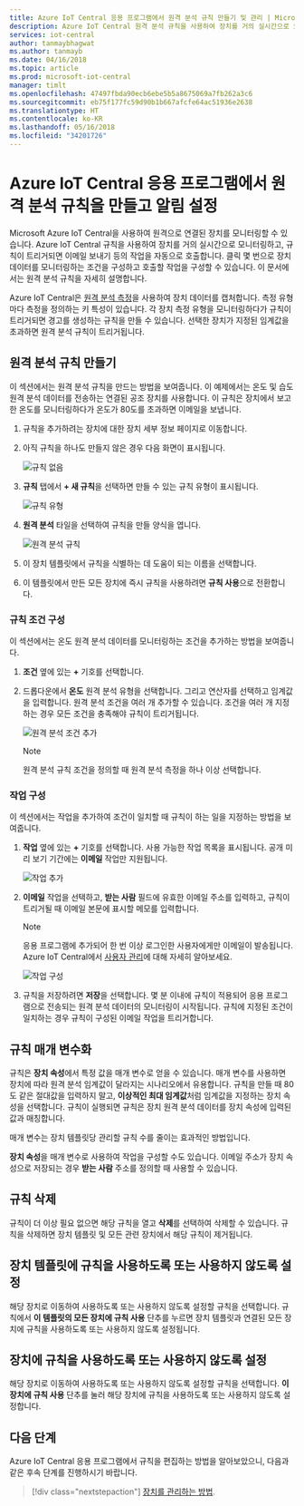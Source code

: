 ```yaml
---
title: Azure IoT Central 응용 프로그램에서 원격 분석 규칙 만들기 및 관리 | Microsoft Docs
description: Azure IoT Central 원격 분석 규칙을 사용하여 장치를 거의 실시간으로 모니터링하고, 규칙이 트리거되면 이메일 보내기 등의 작업을 자동으로 호출합니다.
services: iot-central
author: tanmaybhagwat
ms.author: tanmayb
ms.date: 04/16/2018
ms.topic: article
ms.prod: microsoft-iot-central
manager: timlt
ms.openlocfilehash: 47497fbda90ecb6ebe5b5a8675069a7fb262a3c6
ms.sourcegitcommit: eb75f177fc59d90b1b667afcfe64ac51936e2638
ms.translationtype: HT
ms.contentlocale: ko-KR
ms.lasthandoff: 05/16/2018
ms.locfileid: "34201726"
---
```

# <a name="create-a-telemetry-rule-and-set-up-notifications-in-your-azure-iot-central-application"></a>Azure IoT Central 응용 프로그램에서 원격 분석 규칙을 만들고 알림 설정

Microsoft Azure IoT Central을 사용하여 원격으로 연결된 장치를 모니터링할 수 있습니다. Azure IoT Central 규칙을 사용하여 장치를 거의 실시간으로 모니터링하고, 규칙이 트리거되면 이메일 보내기 등의 작업을 자동으로 호출합니다. 클릭 몇 번으로 장치 데이터를 모니터링하는 조건을 구성하고 호출할 작업을 구성할 수 있습니다. 이 문서에서는 원격 분석 규칙을 자세히 설명합니다.

Azure IoT Central은 [원격 분석 측정](howto-set-up-template.md)을 사용하여 장치 데이터를 캡처합니다. 측정 유형마다 측정을 정의하는 키 특성이 있습니다. 각 장치 측정 유형을 모니터링하다가 규칙이 트리거되면 경고를 생성하는 규칙을 만들 수 있습니다. 선택한 장치가 지정된 임계값을 초과하면 원격 분석 규칙이 트리거됩니다.

## <a name="create-a-telemetry-rule"></a>원격 분석 규칙 만들기

이 섹션에서는 원격 분석 규칙을 만드는 방법을 보여줍니다. 이 예제에서는 온도 및 습도 원격 분석 데이터를 전송하는 연결된 공조 장치를 사용합니다. 이 규칙은 장치에서 보고한 온도를 모니터링하다가 온도가 80도를 초과하면 이메일을 보냅니다.

1. 규칙을 추가하려는 장치에 대한 장치 세부 정보 페이지로 이동합니다.

1. 아직 규칙을 하나도 만들지 않은 경우 다음 화면이 표시됩니다.

    ![규칙 없음](media\howto-create-telemetry-rules\image1.png)

1. **규칙** 탭에서 **+ 새 규칙**을 선택하면 만들 수 있는 규칙 유형이 표시됩니다.

    ![규칙 유형](media\howto-create-telemetry-rules\image2.png)

1. **원격 분석** 타일을 선택하여 규칙을 만들 양식을 엽니다.

    ![원격 분석 규칙](media\howto-create-telemetry-rules\image3.png)

1. 이 장치 템플릿에서 규칙을 식별하는 데 도움이 되는 이름을 선택합니다.

1. 이 템플릿에서 만든 모든 장치에 즉시 규칙을 사용하려면 **규칙 사용**으로 전환합니다.

### <a name="configure-the-rule-condition"></a>규칙 조건 구성

이 섹션에서는 온도 원격 분석 데이터를 모니터링하는 조건을 추가하는 방법을 보여줍니다.

1. **조건** 옆에 있는 **+** 기호를 선택합니다.

1. 드롭다운에서 **온도** 원격 분석 유형을 선택합니다. 그리고 연산자를 선택하고 임계값을 입력합니다. 원격 분석 조건을 여러 개 추가할 수 있습니다. 조건을 여러 개 지정하는 경우 모든 조건을 충족해야 규칙이 트리거됩니다.

    ![원격 분석 조건 추가](media\howto-create-telemetry-rules\image4.png)

    > [!NOTE]
    > 원격 분석 규칙 조건을 정의할 때 원격 분석 측정을 하나 이상 선택합니다.

### <a name="configure-the-action"></a>작업 구성

이 섹션에서는 작업을 추가하여 조건이 일치할 때 규칙이 하는 일을 지정하는 방법을 보여줍니다.

1. **작업** 옆에 있는 **+** 기호를 선택합니다. 사용 가능한 작업 목록을 표시됩니다. 공개 미리 보기 기간에는 **이메일** 작업만 지원됩니다.

    ![작업 추가](media\howto-create-telemetry-rules\image5.png)

1. **이메일** 작업을 선택하고, **받는 사람** 필드에 유효한 이메일 주소를 입력하고, 규칙이 트리거될 때 이메일 본문에 표시할 메모를 입력합니다.

    > [!NOTE]
    > 응용 프로그램에 추가되어 한 번 이상 로그인한 사용자에게만 이메일이 발송됩니다. Azure IoT Central에서 [사용자 관리](howto-administer.md)에 대해 자세히 알아보세요.

   ![작업 구성](media\howto-create-telemetry-rules\image6.png)

1. 규칙을 저장하려면 **저장**을 선택합니다. 몇 분 이내에 규칙이 적용되어 응용 프로그램으로 전송되는 원격 분석 데이터의 모니터링이 시작됩니다. 규칙에 지정된 조건이 일치하는 경우 규칙이 구성된 이메일 작업을 트리거합니다.

## <a name="parameterize-the-rule"></a>규칙 매개 변수화

규칙은 **장치 속성**에서 특정 값을 매개 변수로 얻을 수 있습니다. 매개 변수를 사용하면 장치에 따라 원격 분석 임계값이 달라지는 시나리오에서 유용합니다. 규칙을 만들 때 80도 같은 절대값을 입력하지 말고, **이상적인 최대 임계값**처럼 임계값을 지정하는 장치 속성을 선택합니다. 규칙이 실행되면 규칙은 장치 원격 분석 데이터를 장치 속성에 입력된 값과 매칭합니다.

매개 변수는 장치 템플릿당 관리할 규칙 수를 줄이는 효과적인 방법입니다.

**장치 속성**을 매개 변수로 사용하여 작업을 구성할 수도 있습니다. 이메일 주소가 장치 속성으로 저장되는 경우 **받는 사람** 주소를 정의할 때 사용할 수 있습니다.

## <a name="delete-a-rule"></a>규칙 삭제

규칙이 더 이상 필요 없으면 해당 규칙을 열고 **삭제**를 선택하여 삭제할 수 있습니다. 규칙을 삭제하면 장치 템플릿 및 모든 관련 장치에서 해당 규칙이 제거됩니다.

## <a name="enable-or-disable-a-rule-for-a-device-template"></a>장치 템플릿에 규칙을 사용하도록 또는 사용하지 않도록 설정

해당 장치로 이동하여 사용하도록 또는 사용하지 않도록 설정할 규칙을 선택합니다. 규칙에서 **이 템플릿의 모든 장치에 규칙 사용** 단추를 누르면 장치 템플릿과 연결된 모든 장치에 규칙을 사용하도록 또는 사용하지 않도록 설정됩니다.

## <a name="enable-or-disable-a-rule-for-a-device"></a>장치에 규칙을 사용하도록 또는 사용하지 않도록 설정

해당 장치로 이동하여 사용하도록 또는 사용하지 않도록 설정할 규칙을 선택합니다. **이 장치에 규칙 사용** 단추를 눌러 해당 장치에 규칙을 사용하도록 또는 사용하지 않도록 설정합니다.

## <a name="next-steps"></a>다음 단계

Azure IoT Central 응용 프로그램에서 규칙을 편집하는 방법을 알아보았으니, 다음과 같은 후속 단계를 진행하시기 바랍니다.

> [!div class="nextstepaction"]
> [장치를 관리하는 방법](howto-manage-devices.md).